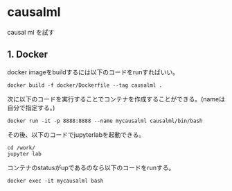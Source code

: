 # causalml
causal ml を試す

## 1. Docker
docker imageをbuildするには以下のコードをrunすればいい。
```
docker build -f docker/Dockerfile --tag causalml .
```
次に以下のコードを実行することでコンテナを作成することができる。(nameは自分で指定する。)
```
docker run -it -p 8888:8888 --name mycausalml causalml/bin/bash
```
その後、以下のコードでjupyterlabを起動できる。
```
cd /work/
jupyter lab
```

コンテナのstatusがupであるのなら以下のコードをrunする。
```
docker exec -it mycausalml bash
